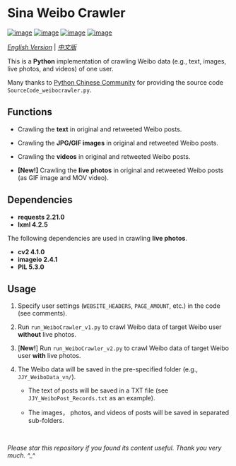 # Sina Weibo Crawler

[![image](https://img.shields.io/badge/license-MIT-green.svg)](https://github.com/HeZhang1994/weibo-crawler/blob/master/LICENSE)
[![image](https://img.shields.io/badge/python-3.7-blue.svg)]()
[![image](https://img.shields.io/badge/status-stable-brightgreen.svg)]()
[![image](https://img.shields.io/badge/build-passing-brightgreen.svg)]()

[*English Version*](https://github.com/HeZhang1994/weibo-crawler/blob/master/README.md) | [*中文版*](https://github.com/HeZhang1994/weibo-crawler/blob/master/README-cn.md)

This is a **Python** implementation of crawling Weibo data (e.g., text, images, live photos, and videos) of one user.

Many thanks to [Python Chinese Community](https://blog.csdn.net/BF02jgtRS00XKtCx/article/details/79547627) for providing the source code `SourceCode_weibocrawler.py`.

## Functions

- Crawling the **text** in original and retweeted Weibo posts.

- Crawling the **JPG/GIF images** in original and retweeted Weibo posts.

- Crawling the **videos** in original and retweeted Weibo posts.

- **[New!]** Crawling the **live photos** in original and retweeted Weibo posts (as GIF image and MOV video).

## Dependencies

* __requests 2.21.0__
* __lxml 4.2.5__

The following dependencies are used in crawling **live photos**.

* __cv2 4.1.0__
* __imageio 2.4.1__
* __PIL 5.3.0__

## Usage

1. Specify user settings (`WEBSITE_HEADERS`, `PAGE_AMOUNT`, etc.) in the code (see comments).

2. Run `run_WeiboCrawler_v1.py` to crawl Weibo data of target Weibo user **without** live photos.

3. [**New!**] Run `run_WeiboCrawler_v2.py` to crawl Weibo data of target Weibo user **with** live photos.

4. The Weibo data will be saved in the pre-specified folder (e.g., `JJY_WeiboData_vn/`).

    - The text of posts will be saved in a TXT file (see `JJY_WeiboPost_Records.txt` as an example).

    - The images， photos, and videos of posts will be saved in separated sub-folders.

<br>

<i>Please star this repository if you found its content useful. Thank you very much. ^_^</i>

